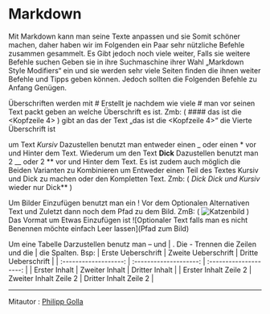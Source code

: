 # Markdown

Mit Markdown kann man seine Texte anpassen und sie Somit schöner machen, daher haben wir im Folgenden ein Paar sehr nützliche Befehle zusammen gesammelt.
Es Gibt jedoch noch viele weiter, Falls sie weitere Befehle suchen Geben sie in ihre Suchmaschine ihrer Wahl „Markdown Style Modifiers“ ein und sie werden sehr viele Seiten finden die ihnen weiter Befehle und Tipps geben können.
Jedoch sollten die Folgenden Befehle zu Anfang Genügen.

Überschriften werden mit # Erstellt je nachdem wie viele # man vor seinen Text packt geben an welche Überschrift es ist. Zmb: ( #### das ist die <Kopfzeile 4> ) gibt an das der Text „das ist die <Kopfzeile 4>“ die Vierte Überschrift ist


um Text *Kursiv* Dazustellen benutzt man entweder einen _ oder einen * vor und Hinter dem Text.
Wiederum um den Text **Dick** Dazustellen benutzt man 2 __ oder 2 ** vor und Hinter dem Text.
Es ist zudem auch möglich die Beiden Varianten zu Kombinieren um Entweder einen Teil des Textes Kursiv und Dick zu machen oder den Kompletten Text. Zmb: ( **Dick* Dick und Kursiv* wieder nur Dick** )

Um Bilder Einzufügen benutzt man ein ! Vor dem Optionalen Alternativen Text und Zuletzt dann noch dem Pfad zu dem Bild. ZmB: ( ![Katzenbild](/images/katzen.png) ) Das Vormat um Etwas Einzufügen ist ![Optionaler Text falls man es nicht Benennen möchte einfach Leer lassen](Pfad zum Bild)

Um eine Tabelle Darzustellen benutz man – und | . Die - Trennen die Zeilen und die | die Spalten.
Bsp:
|  Erste Ueberschrift   |  Zweite Ueberschrift   |  Dritte Ueberschrift   |
| :-------------------: | :--------------------: | :--------------------: |
|     Erster Inhalt     |     Zweiter Inhalt     |     Dritter Inhalt     |
| Erster Inhalt Zeile 2 | Zweiter Inhalt Zeile 2 | Dritter Inhalt Zeile 2 |
         

---
Mitautor : [Philipp Golla](https://github.com/PhilippGolla)